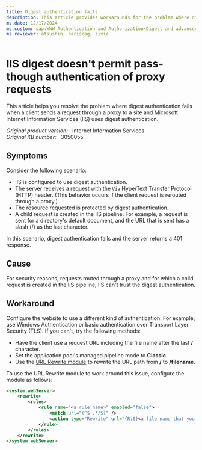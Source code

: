 ```yaml
---
title: Digest authentication fails
description: This article provides workarounds for the problem where digest authentication fails when a client sends a request through a proxy to a site IIS using digest authentication.
ms.date: 12/17/2024
ms.custom: sap:WWW Authentication and Authorization\Digest and advanced digest authentication
ms.reviewer: atsushin, bariscag, zixie
---
```

# IIS digest doesn't permit pass-though authentication of proxy requests

This article helps you resolve the problem where digest authentication fails when a client sends a request through a proxy to a site and Microsoft Internet Information Services (IIS) uses digest authentication.

_Original product version:_ &nbsp; Internet Information Services  
_Original KB number:_ &nbsp; 3050055

## Symptoms

Consider the following scenario:

- IIS is configured to use digest authentication.
- The server receives a request with the `Via` HyperText Transfer Protocol (HTTP) header. (This behavior occurs if the client request is rerouted through a proxy.)
- The resource requested is protected by digest authentication.
- A child request is created in the IIS pipeline. For example, a request is sent for a directory's default document, and the URL that is sent has a slash (/) as the last character.

In this scenario, digest authentication fails and the server returns a 401 response.

## Cause

For security reasons, requests routed through a proxy and for which a child request is created in the IIS pipeline, IIS can't trust the digest authentication.

## Workaround

Configure the website to use a different kind of authentication. For example, use Windows Authentication or basic authentication over Transport Layer Security (TLS). If you can't, try the following methods:

- Have the client use a request URL including the file name after the last **/** character.
- Set the application pool's managed pipeline mode to **Classic**.
- Use the [URL Rewrite module](https://www.iis.net/downloads/microsoft/url-rewrite) to rewrite the URL path from **/** to **/filename**.

To use the URL Rewrite module to work around this issue, configure the module as follows:

```xml
<system.webServer>
    <rewrite>
        <rules>
            <rule name="<a rule name>" enabled="false">
                <match url="(^$|.*/$)" />
                <action type="Rewrite" url="{R:0}<a file name that you want the users to access>" />
            </rule>
        </rules>
    </rewrite>
</system.webServer>
```
